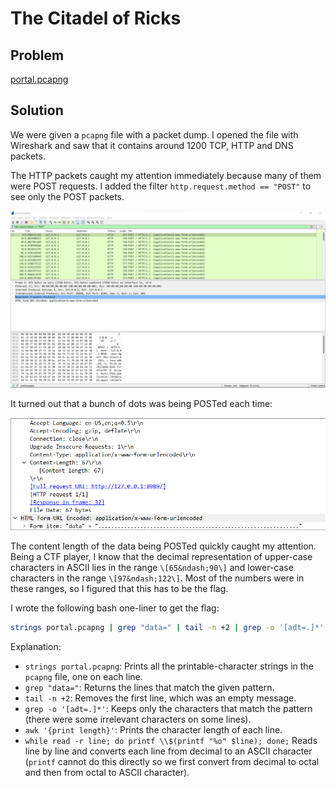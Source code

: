 # The Citadel of Ricks

## Problem

[portal.pcapng](portal.pcapng)

## Solution

We were given a `pcapng` file with a packet dump. I opened the file with Wireshark and saw that it contains around 1200 TCP, HTTP and DNS packets.

The HTTP packets caught my attention immediately because many of them were POST requests. I added the filter `http.request.method == "POST"` to see only the POST packets.

![Wireshark screenshot showing the filter](wireshark1.png)

It turned out that a bunch of dots was being POSTed each time:

![Wireshark screenshot showing the data being POSTed](wireshark2.png)

The content length of the data being POSTed quickly caught my attention. Being a CTF player, I know that the decimal representation of upper-case characters in ASCII lies in the range `\[65&ndash;90\]` and lower-case characters in the range `\[97&ndash;122\]`. Most of the numbers were in these ranges, so I figured that this has to be the flag.

I wrote the following bash one-liner to get the flag:

```bash
strings portal.pcapng | grep "data=" | tail -n +2 | grep -o '[adt=.]*' | awk '{print length}' | while read -r line; do printf \\$(printf "%o" $line); done;
```

Explanation:
- `strings portal.pcapng`: Prints all the printable-character strings in the `pcapng` file, one on each line.
- `grep "data="`: Returns the lines that match the given pattern.
- `tail -n +2`: Removes the first line, which was an empty message.
- `grep -o '[adt=.]*'`: Keeps only the characters that match the pattern (there were some irrelevant characters on some lines).
- `awk '{print length}'`: Prints the character length of each line.
- `while read -r line; do printf \\$(printf "%o" $line); done;` Reads line by line and converts each line from decimal to an ASCII character (`printf` cannot do this directly so we first convert from decimal to octal and then from octal to ASCII character).
